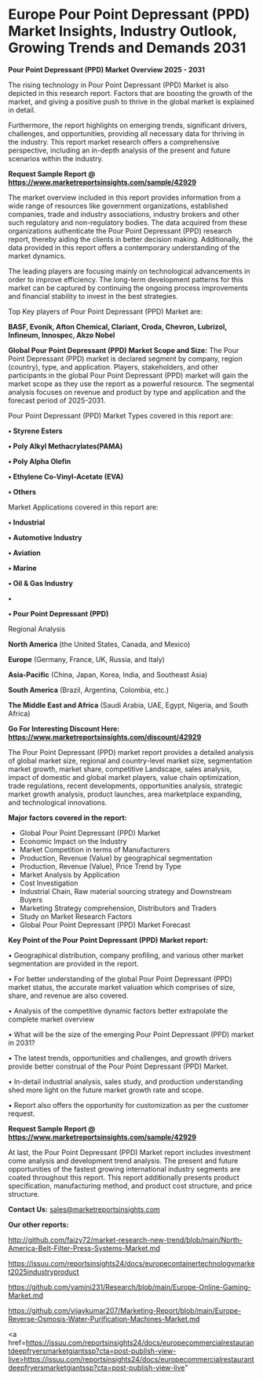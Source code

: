 # Europe Pour Point Depressant (PPD) Market Insights, Industry Outlook, Growing Trends and Demands 2031

<Strong> Pour Point Depressant (PPD) Market Overview 2025 - 2031</strong>

The rising technology in Pour Point Depressant (PPD) Market is also depicted in this research report. Factors that are boosting the growth of the market, and giving a positive push to thrive in the global market is explained in detail.

Furthermore, the report highlights on emerging trends, significant drivers, challenges, and opportunities, providing all necessary data for thriving in the industry. This report market research offers a comprehensive perspective, including an in-depth analysis of the present and future scenarios within the industry.

<strong>Request Sample Report @ <a href=https://www.marketreportsinsights.com/sample/42929>https://www.marketreportsinsights.com/sample/42929</a></strong>

The market overview included in this report provides information from a wide range of resources like government organizations, established companies, trade and industry associations, industry brokers and other such regulatory and non-regulatory bodies. The data acquired from these organizations authenticate the Pour Point Depressant (PPD) research report, thereby aiding the clients in better decision making. Additionally, the data provided in this report offers a contemporary understanding of the market dynamics.

The leading players are focusing mainly on technological advancements in order to improve efficiency. The long-term development patterns for this market can be captured by continuing the ongoing process improvements and financial stability to invest in the best strategies.

Top Key players of Pour Point Depressant (PPD) Market are:

<strong>BASF, Evonik, Afton Chemical, Clariant, Croda, Chevron, Lubrizol, Infineum, Innospec, Akzo Nobel</strong>

<strong><b>Global Pour Point Depressant (PPD) Market Scope and Size:</b></strong>
The Pour Point Depressant (PPD) market is declared segment by company, region (country), type, and application. Players, stakeholders, and other participants in the global Pour Point Depressant (PPD) market will gain the market scope as they use the report as a powerful resource. The segmental analysis focuses on revenue and product by type and application and the forecast period of 2025-2031.

Pour Point Depressant (PPD) Market Types covered in this report are:

<strong>•  Styrene Esters

•  Poly Alkyl Methacrylates(PAMA)

•  Poly Alpha Olefin

•  Ethylene Co-Vinyl-Acetate (EVA)

•  Others</strong>

Market Applications covered in this report are:

<strong>•  Industrial

•  Automotive Industry

•  Aviation

•  Marine

•  Oil & Gas Industry

•  

•  Pour Point Depressant (PPD)</strong> 

Regional Analysis

<strong>North America</strong> (the United States, Canada, and Mexico)

<strong>Europe</strong> (Germany, France, UK, Russia, and Italy)

<strong>Asia-Pacific</strong> (China, Japan, Korea, India, and Southeast Asia)

<strong>South America</strong> (Brazil, Argentina, Colombia, etc.)

<strong>The Middle East and Africa</strong> (Saudi Arabia, UAE, Egypt, Nigeria, and South Africa)

<strong>Go For Interesting Discount Here: <a href=https://www.marketreportsinsights.com/discount/42929>https://www.marketreportsinsights.com/discount/42929</a></strong>

The Pour Point Depressant (PPD) market report provides a detailed analysis of global market size, regional and country-level market size, segmentation market growth, market share, competitive Landscape, sales analysis, impact of domestic and global market players, value chain optimization, trade regulations, recent developments, opportunities analysis, strategic market growth analysis, product launches, area marketplace expanding, and technological innovations.

<strong><b>Major factors covered in the report:</b></strong>
<ul>
  <li>Global Pour Point Depressant (PPD) Market </li>
  <li>Economic Impact on the Industry</li>
  <li>Market Competition in terms of Manufacturers</li>
  <li>Production, Revenue (Value) by geographical segmentation</li>
  <li>Production, Revenue (Value), Price Trend by Type</li>
  <li>Market Analysis by Application</li>
  <li>Cost Investigation</li>
  <li>Industrial Chain, Raw material sourcing strategy and Downstream Buyers</li>
  <li>Marketing Strategy comprehension, Distributors and Traders</li>
  <li>Study on Market Research Factors</li>
  <li>Global Pour Point Depressant (PPD) Market Forecast</li>
</ul>

<strong><b>Key Point of the Pour Point Depressant (PPD) Market report:</b></strong>

• Geographical distribution, company profiling, and various other market segmentation are provided in the report.

• For better understanding of the global Pour Point Depressant (PPD) market status, the accurate market valuation which comprises of size, share, and revenue are also covered.

• Analysis of the competitive dynamic factors better extrapolate the complete market overview

• What will be the size of the emerging Pour Point Depressant (PPD) market in 2031?

• The latest trends, opportunities and challenges, and growth drivers provide better construal of the Pour Point Depressant (PPD) Market.

• In-detail industrial analysis, sales study, and production understanding shed more light on the future market growth rate and scope.

• Report also offers the opportunity for customization as per the customer request.

<strong>Request Sample Report @ <a href=https://www.marketreportsinsights.com/sample/42929>https://www.marketreportsinsights.com/sample/42929</a></strong>

At last, the Pour Point Depressant (PPD) Market report includes investment come analysis and development trend analysis. The present and future opportunities of the fastest growing international industry segments are coated throughout this report. This report additionally presents product specification, manufacturing method, and product cost structure, and price structure.

<strong>Contact Us:</strong>
sales@marketreportsinsights.com

<strong>Our other reports:</strong>

<a href=http://github.com/faizy72/market-research-new-trend/blob/main/North-America-Belt-Filter-Press-Systems-Market.md>http://github.com/faizy72/market-research-new-trend/blob/main/North-America-Belt-Filter-Press-Systems-Market.md</a>

<a href=https://issuu.com/reportsinsights24/docs/europecontainertechnologymarket2025industryproduct>https://issuu.com/reportsinsights24/docs/europecontainertechnologymarket2025industryproduct</a>

<a href=https://github.com/yamini231/Research/blob/main/Europe-Online-Gaming-Market.md>https://github.com/yamini231/Research/blob/main/Europe-Online-Gaming-Market.md</a>

<a href=https://github.com/vijaykumar207/Marketing-Report/blob/main/Europe-Reverse-Osmosis-Water-Purification-Machines-Market.md>https://github.com/vijaykumar207/Marketing-Report/blob/main/Europe-Reverse-Osmosis-Water-Purification-Machines-Market.md</a>

<a href=https://issuu.com/reportsinsights24/docs/europecommercialrestaurantdeepfryersmarketgiantssp?cta=post-publish-view-live>https://issuu.com/reportsinsights24/docs/europecommercialrestaurantdeepfryersmarketgiantssp?cta=post-publish-view-live</a>"

